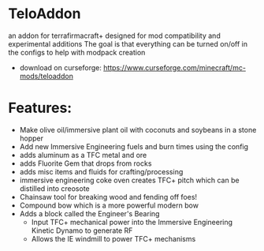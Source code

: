 # TeloAddon
an addon for terrafirmacraft+ designed for mod compatibility and experimental additions
The goal is that everything can be turned on/off in the configs to help with modpack creation
* download on curseforge: https://www.curseforge.com/minecraft/mc-mods/teloaddon
# Features:
* Make olive oil/immersive plant oil with coconuts and soybeans in a stone hopper
* Add new Immersive Engineering fuels and burn times using the config
* adds aluminum as a TFC metal and ore
* adds Fluorite Gem that drops from rocks
* adds misc items and fluids for crafting/processing
* immersive engineering coke oven creates TFC+ pitch which can be distilled into creosote
* Chainsaw tool for breaking wood and fending off foes!
* Compound bow which is a more powerful modern bow
* Adds a block called the Engineer's Bearing
    * Input TFC+ mechanical power into the Immersive Engineering Kinetic Dynamo to generate RF
    * Allows the IE windmill to power TFC+ mechanisms
